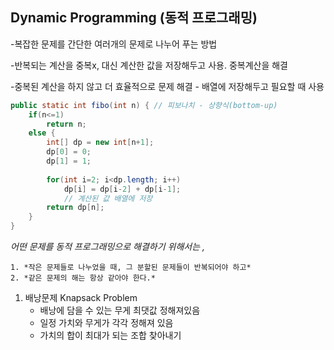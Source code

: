 ## Dynamic Programming (동적 프로그래밍)

-복잡한 문제를 간단한 여러개의 문제로 나누어 푸는 방법

-반복되는 계산을 중복x, 대신 계산한 값을 저장해두고 사용. 중복계산을 해결

-중복된 계산을 하지 않고 더 효율적으로 문제 해결 - 배열에 저장해두고 필요할 때 사용

```java
public static int fibo(int n) { // 피보나치 - 상향식(bottom-up)
	if(n<=1)
		return n;
	else {
		int[] dp = new int[n+1];
		dp[0] = 0;
		dp[1] = 1;
			
		for(int i=2; i<dp.length; i++)
			dp[i] = dp[i-2] + dp[i-1];
			// 계산된 값 배열에 저장
		return dp[n];
	}
}
```

*어떤 문제를 동적 프로그래밍으로 해결하기 위해서는 ,* 

	1. *작은 문제들로 나누었을 때, 그 분할된 문제들이 반복되어야 하고*
 	2. *같은 문제의 해는 항상 같아야 한다.* 



1. 배낭문제 Knapsack Problem
   - 배낭에 담을 수 있는 무게 최댓값 정해져있음
   - 일정 가치와 무게가 각각 정해져 있음
   - 가치의 합이 최대가 되는 조합 찾아내기